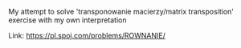 My attempt to solve 'transponowanie macierzy/matrix transposition' exercise with my own interpretation

Link: https://pl.spoj.com/problems/ROWNANIE/